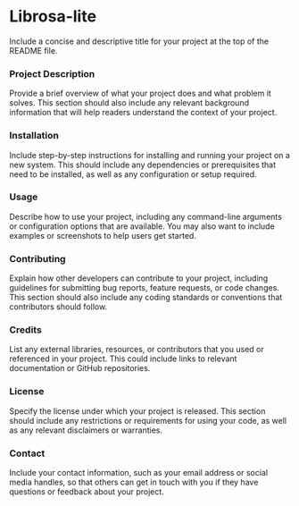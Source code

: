 # Librosa-lite
Include a concise and descriptive title for your project at the top of the README file.

### Project Description
Provide a brief overview of what your project does and what problem it solves. This section should also include any relevant background information that will help readers understand the context of your project.

### Installation
Include step-by-step instructions for installing and running your project on a new system. This should include any dependencies or prerequisites that need to be installed, as well as any configuration or setup required.

### Usage
Describe how to use your project, including any command-line arguments or configuration options that are available. You may also want to include examples or screenshots to help users get started.

### Contributing
Explain how other developers can contribute to your project, including guidelines for submitting bug reports, feature requests, or code changes. This section should also include any coding standards or conventions that contributors should follow.

### Credits
List any external libraries, resources, or contributors that you used or referenced in your project. This could include links to relevant documentation or GitHub repositories.

### License
Specify the license under which your project is released. This section should include any restrictions or requirements for using your code, as well as any relevant disclaimers or warranties.

### Contact
Include your contact information, such as your email address or social media handles, so that others can get in touch with you if they have questions or feedback about your project.
